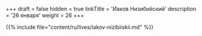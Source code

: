 +++
draft = false
hidden = true
linkTitle = 'Иаков Низибийский'
description = '26 января'
weight = 26
+++

{{% include file="content/ru/lives/iakov-nizibiiskii.md" %}}
